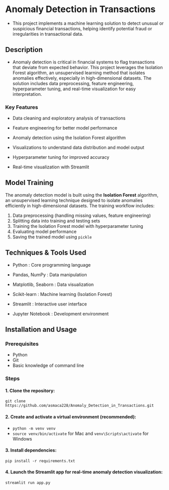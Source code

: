 #  Anomaly Detection in Transactions
- This project implements a machine learning solution to detect unusual or suspicious financial transactions, helping identify potential fraud or irregularities in transactional data.

## Description
- Anomaly detection is critical in financial systems to flag transactions that deviate from expected behavior. This project leverages the Isolation Forest algorithm, an unsupervised learning method that isolates anomalies effectively, especially in high-dimensional datasets. The solution includes data preprocessing, feature engineering, hyperparameter tuning, and real-time visualization for easy interpretation.

### Key Features

- Data cleaning and exploratory analysis of transactions

- Feature engineering for better model performance

- Anomaly detection using the Isolation Forest algorithm

- Visualizations to understand data distribution and model output

- Hyperparameter tuning for improved accuracy
  
- Real-time visualization with Streamlit

## Model Training 

The anomaly detection model is built using the **Isolation Forest** algorithm, an unsupervised learning technique designed to isolate anomalies efficiently in high-dimensional datasets. The training workflow includes:

1. Data preprocessing (handling missing values, feature engineering)
2. Splitting data into training and testing sets
3. Training the Isolation Forest model with hyperparameter tuning
4. Evaluating model performance 
5. Saving the trained model using `pickle` 

## Techniques & Tools Used

- Python : Core programming language

- Pandas, NumPy : Data manipulation

- Matplotlib, Seaborn : Data visualization

- Scikit-learn : Machine learning (Isolation Forest)
  
- Streamlit : Interactive user interface

- Jupyter Notebook : Development environment

## Installation and Usage
### Prerequisites
- Python
- Git
- Basic knowledge of command line
### Steps
#### 1. Clone the repository:
`git clone https://github.com/asmaca228/Anomaly_Detection_in_Transactions.git`
#### 2. Create and activate a virtual environment (recommended):
- `python -m venv venv`
- `source venv/bin/activate` for Mac and `venv\Scripts\activate` for Windows
#### 3. Install dependencies:
`pip install -r requirements.txt`
#### 4. Launch the Streamlit app for real-time anomaly detection visualization:
`streamlit run app.py`

